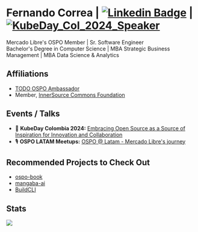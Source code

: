 # Fernando Correa | [![Linkedin Badge](https://img.shields.io/badge/-LinkedIn-blue?style=flat-square&logo=Linkedin&logoColor=white&link=https://www.linkedin.com/in/fernando-eugenio-correa/)](https://www.linkedin.com/in/fernando-eugenio-correa/) | [![KubeDay_Col_2024_Speaker](https://img.shields.io/badge/-LinuxFoundation-darkblue?style=flat-square&logo=LinuxFoundation&logoColor=white&link=https://www.credly.com/badges/7181d232-2624-4876-b9a5-8ac85fc5e3d4)](https://www.credly.com/badges/7181d232-2624-4876-b9a5-8ac85fc5e3d4)
Mercado Libre's OSPO Member | Sr. Software Engineer<br>
Bachelor's Degree in Computer Science | MBA Strategic Business Management | MBA Data Science & Analytics

## Affiliations
 - [TODO OSPO Ambassador](https://todogroup.org/community/ambassadors/)
 - Member, [InnerSource Commons Foundation](https://innersourcecommons.org/about/members/)

## Events / Talks
- :microphone: **KubeDay Colombia 2024:** [Embracing Open Source as a Source of Inspiration for Innovation and Collaboration](https://youtu.be/91Oq6l0jreQ?si=8ZU_ubEcYnM9IkJ8)
- :studio_microphone: **OSPO LATAM Meetups:** [OSPO @ Latam - Mercado Libre's journey](https://www.youtube.com/live/ZV-K7In0qao?si=p0AdFr6yywyCU3Le)

## Recommended Projects to Check Out
 - [ospo-book](https://github.com/todogroup/ospo-book)
 - [mangaba-ai](https://github.com/dheiver2/mangaba_ai)
 - [BuildCLI](https://buildcli.dev/)

## Stats
<p align="justify">
  <img align="bottom" src="https://github-readme-stats.vercel.app/api?username=fer-correa&show=show=reviews,prs_merged,prs_merged_percentage&layout=compact&theme=merko" />
</p>
